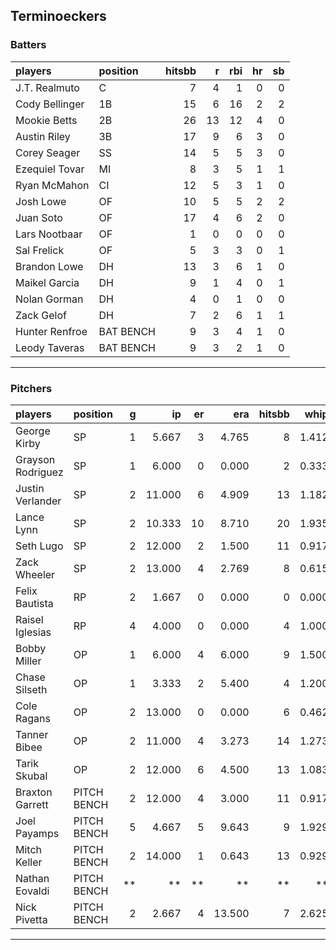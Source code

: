 ## Terminoeckers

### Batters

 
|players        |position  | hitsbb|  r| rbi| hr| sb| 
|:--------------|:---------|------:|--:|---:|--:|--:| 
|J.T. Realmuto  |C         |      7|  4|   1|  0|  0| 
|Cody Bellinger |1B        |     15|  6|  16|  2|  2| 
|Mookie Betts   |2B        |     26| 13|  12|  4|  0| 
|Austin Riley   |3B        |     17|  9|   6|  3|  0| 
|Corey Seager   |SS        |     14|  5|   5|  3|  0| 
|Ezequiel Tovar |MI        |      8|  3|   5|  1|  1| 
|Ryan McMahon   |CI        |     12|  5|   3|  1|  0| 
|Josh Lowe      |OF        |     10|  5|   5|  2|  2| 
|Juan Soto      |OF        |     17|  4|   6|  2|  0| 
|Lars Nootbaar  |OF        |      1|  0|   0|  0|  0| 
|Sal Frelick    |OF        |      5|  3|   3|  0|  1| 
|Brandon Lowe   |DH        |     13|  3|   6|  1|  0| 
|Maikel Garcia  |DH        |      9|  1|   4|  0|  1| 
|Nolan Gorman   |DH        |      4|  0|   1|  0|  0| 
|Zack Gelof     |DH        |      7|  2|   6|  1|  1| 
|Hunter Renfroe |BAT BENCH |      9|  3|   4|  1|  0| 
|Leody Taveras  |BAT BENCH |      9|  3|   2|  1|  0| 

* * *

### Pitchers

 
|players           |position    |  g|     ip| er|    era| hitsbb|  whip| so|  w| sv| 
|:-----------------|:-----------|--:|------:|--:|------:|------:|-----:|--:|--:|--:| 
|George Kirby      |SP          |  1|  5.667|  3|  4.765|      8| 1.412|  9|  0|  0| 
|Grayson Rodriguez |SP          |  1|  6.000|  0|  0.000|      2| 0.333|  6|  1|  0| 
|Justin Verlander  |SP          |  2| 11.000|  6|  4.909|     13| 1.182| 10|  1|  0| 
|Lance Lynn        |SP          |  2| 10.333| 10|  8.710|     20| 1.935|  2|  1|  0| 
|Seth Lugo         |SP          |  2| 12.000|  2|  1.500|     11| 0.917| 10|  1|  0| 
|Zack Wheeler      |SP          |  2| 13.000|  4|  2.769|      8| 0.615| 20|  1|  0| 
|Felix Bautista    |RP          |  2|  1.667|  0|  0.000|      0| 0.000|  1|  0|  1| 
|Raisel Iglesias   |RP          |  4|  4.000|  0|  0.000|      4| 1.000|  5|  0|  2| 
|Bobby Miller      |OP          |  1|  6.000|  4|  6.000|      9| 1.500|  4|  1|  0| 
|Chase Silseth     |OP          |  1|  3.333|  2|  5.400|      4| 1.200|  3|  0|  0| 
|Cole Ragans       |OP          |  2| 13.000|  0|  0.000|      6| 0.462| 20|  1|  0| 
|Tanner Bibee      |OP          |  2| 11.000|  4|  3.273|     14| 1.273| 13|  1|  0| 
|Tarik Skubal      |OP          |  2| 12.000|  6|  4.500|     13| 1.083| 16|  0|  0| 
|Braxton Garrett   |PITCH BENCH |  2| 12.000|  4|  3.000|     11| 0.917|  4|  1|  0| 
|Joel Payamps      |PITCH BENCH |  5|  4.667|  5|  9.643|      9| 1.929|  4|  0|  0| 
|Mitch Keller      |PITCH BENCH |  2| 14.000|  1|  0.643|     13| 0.929| 14|  1|  0| 
|Nathan Eovaldi    |PITCH BENCH | **|     **| **|     **|     **|    **| **| **| **| 
|Nick Pivetta      |PITCH BENCH |  2|  2.667|  4| 13.500|      7| 2.625|  5|  1|  0| 


* * *


